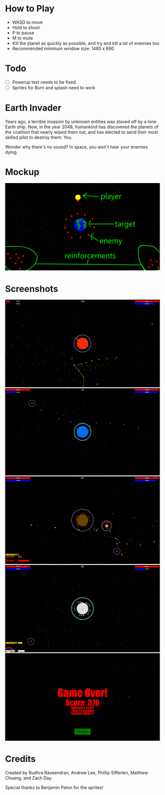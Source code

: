 How to Play
=======
* WASD to move
* Hold to shoot
* P to pause
* M to mute
* Kill the planet as quickly as possible, and try and kill a lot of enemies too
* Recommended minimum window size: 1485 x 690

Todo
=====
- [ ] Powerup text needs to be fixed.  
- [ ] Sprites for Burn and splash need to work

Earth Invader
=====

Years ago, a terrible invasion by unknown entities was staved off by a lone Earth ship. Now, in the year 2048, humankind has discovered the planets of the coalition that nearly wiped them out, and has elected to send their most skilled pilot to destroy them: You. 

Wonder why there's no sound? In space, you won't hear your enemies dying.

Mockup
=====

![mockup](mockup.png)

Screenshots
=====
![1](1.png)
![2](2.png)
![3](3.png)
![4](4.png)
![5](5.png)

Credits
=========

Created by Rudhra Raveendran, Andrew Lee, Phillip Sifferlen, Matthew Chuang, and Zach Day.

Special thanks to Benjamin Pelon for the sprites!
